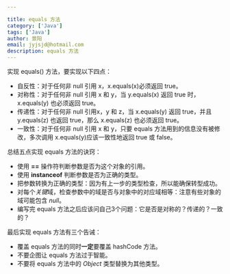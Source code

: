 ```yaml
---

title: equals 方法
category: ['Java']
tags: ['Java']
author: 景阳
email: jyjsjd@hotmail.com
description: equals 方法
---
```


实现 equals() 方法，要实现以下四点：
* 自反性：对于任何非 null 引用 x，x.equals(x)必须返回 true。
* 对称性：对于任何非 null 引用 x 和 y，当 y.equals(x) 返回 true 时，x.equals(y) 也必须返回 true。
* 传递性：对于任何非 null 引用x，y 和 z，当 x.equals(y) 返回 true，并且 y.equals(z) 也返回 true，那么 x.equals(z) 也必须返回 true。
* 一致性：对于任何非 null 引用 x 和 y，只要 equals 方法用到的信息没有被修改，多次调用 x.equals(y)应该一致性地返回 true 或 false。

总结五点实现 equals 方法的诀窍：
* 使用 **==** 操作符判断参数是否为这个对象的引用。
* 使用 **instanceof** 判断参数是否为正确的类型。
* 把参数转换为正确的类型：因为有上一步的类型检查，所以能确保转型成功。
* 对每个*关键*域，检查参数中的域是否与对象中的对应域相等：注意有些对象的域可能包含 *null*。
* 编写完 equals 方法之后应该问自己3个问题：它是否是对称的？传递的？一致的？

最后实现 equals 方法有三个告诫：
* 覆盖 equals 方法的同时**一定**要覆盖 hashCode 方法。
* 不要企图让 equals 方法过于智能。
* 不要将 equals 方法中的 *Object* 类型替换为其他类型。

